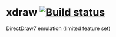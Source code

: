 # xdraw [![Build status](https://ci.appveyor.com/api/projects/status/19ac6og42ndb6jq8?svg=true)](https://ci.appveyor.com/project/AxelStrem/xdraw)
DirectDraw7 emulation (limited feature set)
